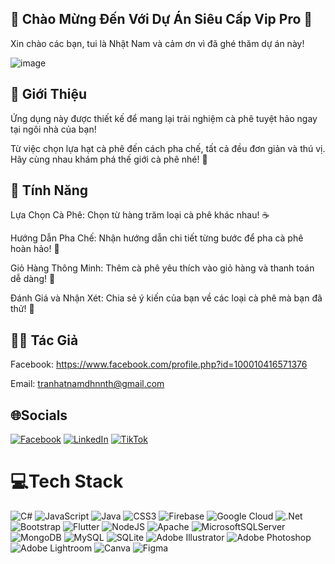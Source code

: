 ## 🎉 Chào Mừng Đến Với Dự Án Siêu Cấp Vip Pro 🎉

Xin chào các bạn, tui là Nhật Nam và cảm ơn vì đã ghé thăm dự án này! 


![image](https://github.com/user-attachments/assets/06251298-a5d6-4479-9b49-e29e76904bcc)


## 🚀 Giới Thiệu

  Ứng dụng này được thiết kế để mang lại trải nghiệm cà phê tuyệt hảo ngay tại ngôi nhà của bạn!
  
  Từ việc chọn lựa hạt cà phê đến cách pha chế, tất cả đều đơn giản và thú vị. Hãy cùng nhau khám phá thế giới cà phê nhé! 🎉


## 🎈 Tính Năng

Lựa Chọn Cà Phê: Chọn từ hàng trăm loại cà phê khác nhau! ☕

Hướng Dẫn Pha Chế: Nhận hướng dẫn chi tiết từng bước để pha cà phê hoàn hảo! 📖

Giỏ Hàng Thông Minh: Thêm cà phê yêu thích vào giỏ hàng và thanh toán dễ dàng! 🛒

Đánh Giá và Nhận Xét: Chia sẻ ý kiến của bạn về các loại cà phê mà bạn đã thử! 🌟



## 👨‍💻 Tác Giả

Facebook: https://www.facebook.com/profile.php?id=100010416571376

Email: tranhatnamdhnnth@gmail.com


## 🌐Socials
[![Facebook](https://img.shields.io/badge/Facebook-%231877F2.svg?logo=Facebook&logoColor=white)](https://facebook.com/https://www.facebook.com/profile.php?id=100010416571376) [![LinkedIn](https://img.shields.io/badge/LinkedIn-%230077B5.svg?logo=linkedin&logoColor=white)](https://linkedin.com/in/https://www.instagram.com/_nhutnam2004/) [![TikTok](https://img.shields.io/badge/TikTok-%23000000.svg?logo=TikTok&logoColor=white)](https://tiktok.com/@https://www.tiktok.com/@_beothichtaptav) 

# 💻Tech Stack
![C#](https://img.shields.io/badge/c%23-%23239120.svg?style=for-the-badge&logo=c-sharp&logoColor=white) ![JavaScript](https://img.shields.io/badge/javascript-%23323330.svg?style=for-the-badge&logo=javascript&logoColor=%23F7DF1E) ![Java](https://img.shields.io/badge/java-%23ED8B00.svg?style=for-the-badge&logo=java&logoColor=white) ![CSS3](https://img.shields.io/badge/css3-%231572B6.svg?style=for-the-badge&logo=css3&logoColor=white) ![Firebase](https://img.shields.io/badge/firebase-%23039BE5.svg?style=for-the-badge&logo=firebase) ![Google Cloud](https://img.shields.io/badge/Google%20Cloud-%234285F4.svg?style=for-the-badge&logo=google-cloud&logoColor=white) ![.Net](https://img.shields.io/badge/.NET-5C2D91?style=for-the-badge&logo=.net&logoColor=white) ![Bootstrap](https://img.shields.io/badge/bootstrap-%23563D7C.svg?style=for-the-badge&logo=bootstrap&logoColor=white) ![Flutter](https://img.shields.io/badge/Flutter-%2302569B.svg?style=for-the-badge&logo=Flutter&logoColor=white) ![NodeJS](https://img.shields.io/badge/node.js-6DA55F?style=for-the-badge&logo=node.js&logoColor=white) ![Apache](https://img.shields.io/badge/apache-%23D42029.svg?style=for-the-badge&logo=apache&logoColor=white) ![MicrosoftSQLServer](https://img.shields.io/badge/Microsoft%20SQL%20Sever-CC2927?style=for-the-badge&logo=microsoft%20sql%20server&logoColor=white) ![MongoDB](https://img.shields.io/badge/MongoDB-%234ea94b.svg?style=for-the-badge&logo=mongodb&logoColor=white) ![MySQL](https://img.shields.io/badge/mysql-%2300f.svg?style=for-the-badge&logo=mysql&logoColor=white) ![SQLite](https://img.shields.io/badge/sqlite-%2307405e.svg?style=for-the-badge&logo=sqlite&logoColor=white) ![Adobe Illustrator](https://img.shields.io/badge/adobeillustrator-%23FF9A00.svg?style=for-the-badge&logo=adobeillustrator&logoColor=white) ![Adobe Photoshop](https://img.shields.io/badge/adobephotoshop-%2331A8FF.svg?style=for-the-badge&logo=adobephotoshop&logoColor=white) ![Adobe Lightroom](https://img.shields.io/badge/Adobe%20Lightroom-31A8FF.svg?style=for-the-badge&logo=Adobe%20Lightroom&logoColor=white) ![Canva](https://img.shields.io/badge/Canva-%2300C4CC.svg?style=for-the-badge&logo=Canva&logoColor=white) 	![Figma](https://img.shields.io/badge/figma-%23F24E1E.svg?style=for-the-badge&logo=figma&logoColor=white)

<!---
nhatnam2011/nhatnam2011 is a ✨ special ✨ repository because its `README.md` (this file) appears on your GitHub profile.
You can click the Preview link to take a look at your changes.
--->

